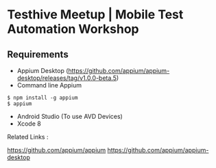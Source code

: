 # Testhive Meetup |  Mobile Test Automation Workshop

## Requirements

- Appium Desktop (https://github.com/appium/appium-desktop/releases/tag/v1.0.0-beta.5)
- Command line Appium
``` 
$ npm install -g appium
$ appium
```
- Android Studio (To use AVD Devices)
- Xcode 8 



Related Links : 

https://github.com/appium/appium
https://github.com/appium/appium-desktop
